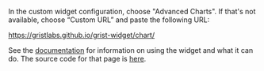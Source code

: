 In the custom widget configuration, choose "Advanced Charts". If that's not available, choose “Custom URL” and paste the following URL:

https://gristlabs.github.io/grist-widget/chart/

See the [documentation](https://support.getgrist.com/widget-custom/#advanced-charts) for information on using the widget and what it can do. The source code for that page is [here](https://github.com/gristlabs/grist-help/blob/master/help/en/docs/widget-custom.md).
